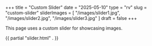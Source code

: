 +++
title = "Custom Slider"
date = "2025-05-10"
type = "rv"
slug = "custom-slider"
sliderImages = [
  "/images/slider1.jpg",
  "/images/slider2.jpg",
  "/images/slider3.jpg"
]
draft = false
+++

This page uses a custom slider for showcasing images.

{{ partial "slider.html" . }}
